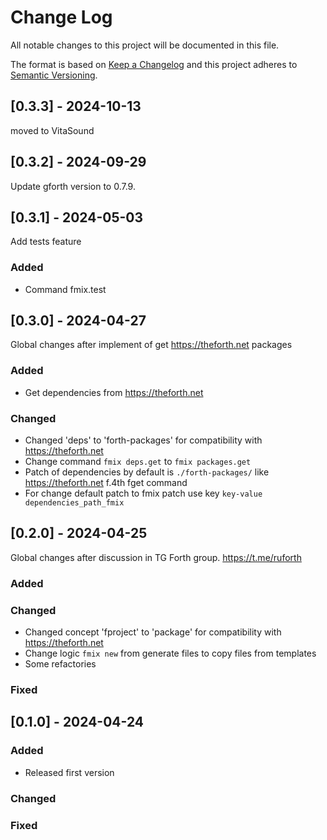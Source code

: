 
# Change Log
All notable changes to this project will be documented in this file.
 
The format is based on [Keep a Changelog](http://keepachangelog.com/)
and this project adheres to [Semantic Versioning](http://semver.org/).

## [0.3.3] - 2024-10-13

moved to VitaSound

## [0.3.2] - 2024-09-29
  
Update gforth version to 0.7.9. 

## [0.3.1] - 2024-05-03
  
Add tests feature
### Added
- Command fmix.test
 
## [0.3.0] - 2024-04-27
  
Global changes after implement of get https://theforth.net packages 
### Added
- Get dependencies from https://theforth.net
 
### Changed
  
- Changed 'deps' to 'forth-packages' for compatibility with https://theforth.net
- Change command `fmix deps.get` to `fmix packages.get`
- Patch of dependencies by default is `./forth-packages/` like https://theforth.net f.4th fget command
- For change default patch to fmix patch use key `key-value dependencies_path_fmix`
 
## [0.2.0] - 2024-04-25
  
Global changes after discussion in TG Forth group. https://t.me/ruforth
 
### Added
 
### Changed
  
- Changed concept 'fproject' to 'package' for compatibility with https://theforth.net
- Change logic `fmix new` from generate files to copy files from templates
- Some refactories

### Fixed
 
## [0.1.0] - 2024-04-24
 
### Added

- Released first version
   
### Changed
 
### Fixed
 